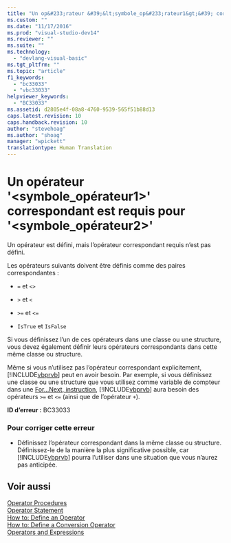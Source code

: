 ```yaml
---
title: "Un op&#233;rateur &#39;&lt;symbole_op&#233;rateur1&gt;&#39; correspondant est requis pour &#39;&lt;symbole_op&#233;rateur2&gt;&#39; | Microsoft Docs"
ms.custom: ""
ms.date: "11/17/2016"
ms.prod: "visual-studio-dev14"
ms.reviewer: ""
ms.suite: ""
ms.technology: 
  - "devlang-visual-basic"
ms.tgt_pltfrm: ""
ms.topic: "article"
f1_keywords: 
  - "bc33033"
  - "vbc33033"
helpviewer_keywords: 
  - "BC33033"
ms.assetid: d2805e4f-08a8-4760-9539-565f51b88d13
caps.latest.revision: 10
caps.handback.revision: 10
author: "stevehoag"
ms.author: "shoag"
manager: "wpickett"
translationtype: Human Translation
---
```

# Un op&#233;rateur &#39;&lt;symbole_op&#233;rateur1&gt;&#39; correspondant est requis pour &#39;&lt;symbole_op&#233;rateur2&gt;&#39;
Un opérateur est défini, mais l’opérateur correspondant requis n’est pas défini.  
  
 Les opérateurs suivants doivent être définis comme des paires correspondantes :  
  
-   `=` et `<>`  
  
-   `>` et `<`  
  
-   `>=` et `<=`  
  
-   `IsTrue` et `IsFalse`  
  
 Si vous définissez l’un de ces opérateurs dans une classe ou une structure, vous devez également définir leurs opérateurs correspondants dans cette même classe ou structure.  
  
 Même si vous n’utilisez pas l’opérateur correspondant explicitement, [!INCLUDE[vbprvb](../../csharp/programming-guide/concepts/linq/includes/vbprvb_md.md)] peut en avoir besoin. Par exemple, si vous définissez une classe ou une structure que vous utilisez comme variable de compteur dans une [For...Next, instruction](../../visual-basic/language-reference/statements/for-next-statement.md), [!INCLUDE[vbprvb](../../csharp/programming-guide/concepts/linq/includes/vbprvb_md.md)] aura besoin des opérateurs `>=` et `<=` \(ainsi que de l’opérateur `+`\).  
  
 **ID d’erreur :** BC33033  
  
### Pour corriger cette erreur  
  
-   Définissez l’opérateur correspondant dans la même classe ou structure. Définissez\-le de la manière la plus significative possible, car [!INCLUDE[vbprvb](../../csharp/programming-guide/concepts/linq/includes/vbprvb_md.md)] pourra l’utiliser dans une situation que vous n’aurez pas anticipée.  
  
## Voir aussi  
 [Operator Procedures](../../visual-basic/programming-guide/language-features/procedures/operator-procedures.md)   
 [Operator Statement](../../visual-basic/language-reference/statements/operator-statement.md)   
 [How to: Define an Operator](../../visual-basic/programming-guide/language-features/procedures/how-to-define-an-operator.md)   
 [How to: Define a Conversion Operator](../../visual-basic/programming-guide/language-features/procedures/how-to-define-a-conversion-operator.md)   
 [Operators and Expressions](../../visual-basic/programming-guide/language-features/operators-and-expressions/index.md)